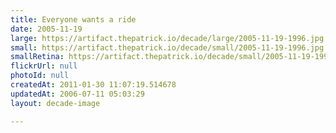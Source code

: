 ```yaml
---
title: Everyone wants a ride
date: 2005-11-19
large: https://artifact.thepatrick.io/decade/large/2005-11-19-1996.jpg
small: https://artifact.thepatrick.io/decade/small/2005-11-19-1996.jpg
smallRetina: https://artifact.thepatrick.io/decade/small/2005-11-19-1996@2x.jpg
flickrUrl: null
photoId: null
createdAt: 2011-01-30 11:07:19.514678
updatedAt: 2006-07-11 05:03:29
layout: decade-image

---
```


